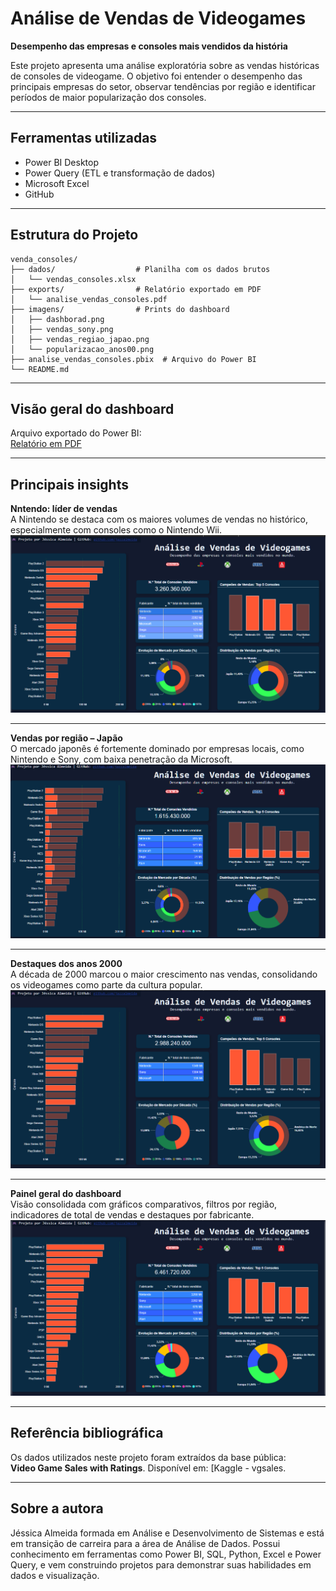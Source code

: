 
# Análise de Vendas de Videogames

**Desempenho das empresas e consoles mais vendidos da história**

Este projeto apresenta uma análise exploratória sobre as vendas históricas de consoles de videogame. O objetivo foi entender o desempenho das principais empresas do setor, observar tendências por região e identificar períodos de maior popularização dos consoles.

---

## Ferramentas utilizadas

- Power BI Desktop
- Power Query (ETL e transformação de dados)
- Microsoft Excel
- GitHub

---

## Estrutura do Projeto

```
venda_consoles/
├── dados/                  # Planilha com os dados brutos
│   └── vendas_consoles.xlsx
├── exports/                # Relatório exportado em PDF
│   └── analise_vendas_consoles.pdf
├── imagens/                # Prints do dashboard
│   ├── dashborad.png
│   ├── vendas_sony.png
│   ├── vendas_regiao_japao.png
│   └── popularizacao_anos00.png
├── analise_vendas_consoles.pbix  # Arquivo do Power BI
└── README.md
```

---

## Visão geral do dashboard

Arquivo exportado do Power BI:  
[Relatório em PDF](./exports/analise_vendas_consoles.pdf)

---

## Principais insights

**Nntendo: líder de vendas**  
A Nintendo se destaca com os maiores volumes de vendas no histórico, especialmente com consoles como o Nintendo Wii.  
![Nintendo](./imagens/vendas_sony.png)

---

**Vendas por região – Japão**  
O mercado japonês é fortemente dominado por empresas locais, como Nintendo e Sony, com baixa penetração da Microsoft.  
![Região Japão](./imagens/vendas_regiao_japao.png)

---

**Destaques dos anos 2000**  
A década de 2000 marcou o maior crescimento nas vendas, consolidando os videogames como parte da cultura popular.  
![Anos 2000](./imagens/popularizacao_anos00.png)

---

**Painel geral do dashboard**  
Visão consolidada com gráficos comparativos, filtros por região, indicadores de total de vendas e destaques por fabricante.  
![Dashboard](./imagens/dashborad.png)

---

## Referência bibliográfica

Os dados utilizados neste projeto foram extraídos da base pública:  
**Video Game Sales with Ratings**. Disponível em: [Kaggle - vgsales.

---

## Sobre a autora

Jéssica Almeida formada em Análise e Desenvolvimento de Sistemas e está em transição de carreira para a área de Análise de Dados. Possui conhecimento em ferramentas como Power BI, SQL, Python, Excel e Power Query, e vem construindo projetos para demonstrar suas habilidades em dados e visualização.
